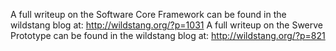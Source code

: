 
A full writeup on the Software Core Framework can be found in the wildstang blog at: http://wildstang.org/?p=1031
A full writeup on the Swerve Prototype can be found in the wildstang blog at: http://wildstang.org/?p=821
